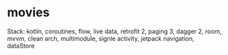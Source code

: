 # movies
 
Stack: kotlin, coroutines, flow, live data, retrofit 2, paging 3, dagger 2, room, mvvm, clean arch, multimodule, signle activity, jetpack navigation, dataStore
